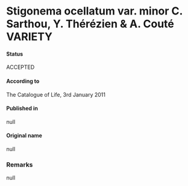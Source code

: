 Stigonema ocellatum var. minor C. Sarthou, Y. Thérézien & A. Couté VARIETY
=======

#### Status
ACCEPTED

#### According to
The Catalogue of Life, 3rd January 2011

#### Published in
null

#### Original name
null

### Remarks
null